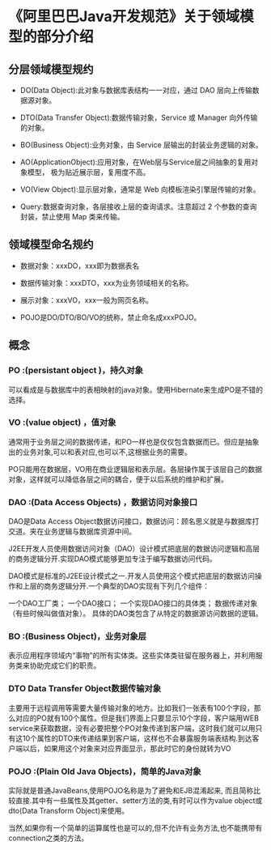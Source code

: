 # 《阿里巴巴Java开发规范》关于领域模型的部分介绍

## 分层领域模型规约

* DO(Data Object):此对象与数据库表结构一一对应，通过 DAO 层向上传输数据源对象。

* DTO(Data Transfer Object):数据传输对象，Service 或 Manager 向外传输的对象。

* BO(Business Object):业务对象，由 Service 层输出的封装业务逻辑的对象。

* AO(ApplicationObject):应用对象，在Web层与Service层之间抽象的复用对象模型， 极为贴近展示层，复用度不高。

* VO(View Object):显示层对象，通常是 Web 向模板渲染引擎层传输的对象。

* Query:数据查询对象，各层接收上层的查询请求。注意超过 2 个参数的查询封装，禁止使用 Map 类来传输。

## 领域模型命名规约

* 数据对象：xxxDO，xxx即为数据表名

* 数据传输对象：xxxDTO，xxx为业务领域相关的名称。

* 展示对象：xxxVO，xxx一般为网页名称。

* POJO是DO/DTO/BO/VO的统称，禁止命名成xxxPOJO。

## 概念

### PO :(persistant object )，持久对象

可以看成是与数据库中的表相映射的java对象。使用Hibernate来生成PO是不错的选择。

### VO :(value object) ，值对象

通常用于业务层之间的数据传递，和PO一样也是仅仅包含数据而已。但应是抽象出的业务对象,可以和表对应,也可以不,这根据业务的需要。

PO只能用在数据层，VO用在商业逻辑层和表示层。各层操作属于该层自己的数据对象，这样就可以降低各层之间的耦合，便于以后系统的维护和扩展。

### DAO :(Data Access Objects) ，数据访问对象接口

DAO是Data Access Object数据访问接口，数据访问：顾名思义就是与数据库打交道。夹在业务逻辑与数据库资源中间。

J2EE开发人员使用数据访问对象（DAO）设计模式把底层的数据访问逻辑和高层的商务逻辑分开.实现DAO模式能够更加专注于编写数据访问代码。

DAO模式是标准的J2EE设计模式之一.开发人员使用这个模式把底层的数据访问操作和上层的商务逻辑分开.一个典型的DAO实现有下列几个组件：

一个DAO工厂类；
一个DAO接口；
一个实现DAO接口的具体类；
数据传递对象（有些时候叫做值对象）。
具体的DAO类包含了从特定的数据源访问数据的逻辑。

### BO :(Business Object)，业务对象层

表示应用程序领域内“事物”的所有实体类。这些实体类驻留在服务器上，并利用服务类来协助完成它们的职责。

### DTO Data Transfer Object数据传输对象

主要用于远程调用等需要大量传输对象的地方。比如我们一张表有100个字段，那么对应的PO就有100个属性。但是我们界面上只要显示10个字段，客户端用WEB service来获取数据，没有必要把整个PO对象传递到客户端，这时我们就可以用只有这10个属性的DTO来传递结果到客户端，这样也不会暴露服务端表结构.到达客户端以后，如果用这个对象来对应界面显示，那此时它的身份就转为VO

### POJO :(Plain Old Java Objects)，简单的Java对象

实际就是普通JavaBeans,使用POJO名称是为了避免和EJB混淆起来, 而且简称比较直接.其中有一些属性及其getter、setter方法的类,有时可以作为value object或dto(Data Transform Object)来使用。

当然,如果你有一个简单的运算属性也是可以的,但不允许有业务方法,也不能携带有connection之类的方法。

